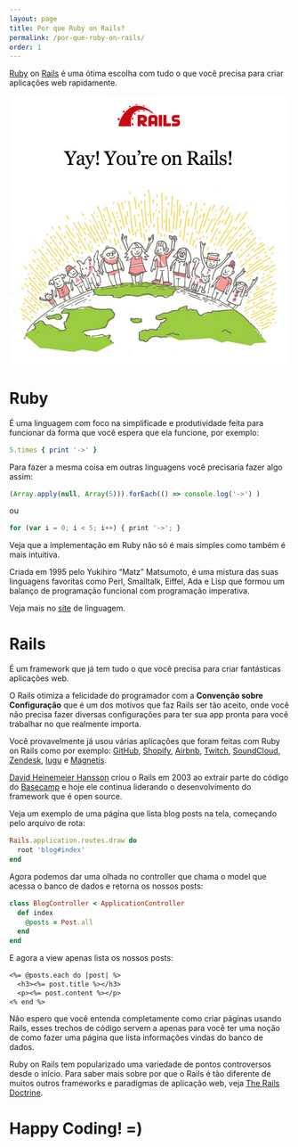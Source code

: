 ```yaml
---
layout: page
title: Por que Ruby on Rails?
permalink: /por-que-ruby-on-rails/
order: 1
---
```


[Ruby](https://www.ruby-lang.org/) on [Rails](http://rubyonrails.org/) é uma ótima escolha com tudo o que você precisa para criar aplicações web rapidamente.

![Welcome to Rails](/assets/img/posts/rails5.jpg)

# Ruby

É uma linguagem com foco na simplificade e produtividade feita para funcionar da forma que você espera que ela funcione, por exemplo:

```ruby
5.times { print '->' }
```

Para fazer a mesma coisa em outras linguagens você precisaria fazer algo assim:

```javascript
(Array.apply(null, Array(5))).forEach(() => console.log('->') )
```

ou

```javascript
for (var i = 0; i < 5; i++) { print '->'; }
```

Veja que a implementação em Ruby não só é mais simples como também é mais intuitiva.

Criada em 1995 pelo Yukihiro “Matz” Matsumoto, é uma mistura das suas linguagens favoritas como Perl, Smalltalk, Eiffel, Ada e Lisp que formou um balanço de programação funcional com programação imperativa.

Veja mais no [site](https://www.ruby-lang.org) de linguagem.

# Rails

É um framework que já tem tudo o que você precisa para criar fantásticas aplicações web.

O Rails otimiza a felicidade do programador com a <strong>Convenção sobre Configuração</strong> que é um dos motivos que faz Rails ser tão aceito, onde você não precisa fazer diversas configurações para ter sua app pronta para você trabalhar no que realmente importa.

Você provavelmente já usou várias aplicações que foram feitas com Ruby on Rails como por exemplo: [GitHub](github.com), [Shopify](https://pt.shopify.com/), [Airbnb](https://www.airbnb.com.br/), [Twitch](https://www.twitch.tv/), [SoundCloud](https://soundcloud.com/), [Zendesk](https://www.zendesk.com.br/), [Iugu](http://iugu.com/) e [Magnetis](https://magnetis.com.br/).

[David Heinemeier Hansson](https://twitter.com/dhh) criou o Rails em 2003 ao extrair parte do código do [Basecamp](https://basecamp.com/) e hoje ele continua liderando o desenvolvimento do framework que é open source.

Veja um exemplo de uma página que lista blog posts na tela, começando pelo arquivo de rota:

```ruby
Rails.application.routes.draw do
  root 'blog#index'
end
```

Agora podemos dar uma olhada no controller que chama o model que acessa o banco de dados e retorna os nossos posts:

```ruby
class BlogController < ApplicationController
  def index
    @posts = Post.all
  end
end
```

E agora a view apenas lista os nossos posts:


```erb
<%= @posts.each do |post| %>
  <h3><%= post.title %></h3>
  <p><%= post.content %></p>
<% end %>
```

Não espero que você entenda completamente como criar páginas usando Rails, esses trechos de código servem a apenas para você ter uma noção de como fazer uma página que lista informações vindas do banco de dados.

Ruby on Rails tem popularizado uma variedade de pontos controversos desde o início. Para saber mais sobre por que o Rails é tão diferente de muitos outros frameworks e paradigmas de aplicação web, veja [The Rails Doctrine](http://rubyonrails.org/doctrine/).

# Happy Coding! =)


